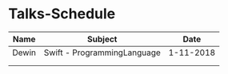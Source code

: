# Talks-Schedule
| Name |           Subject            |  Date   |
|------|------------------------------|---------|
| Dewin| Swift - ProgrammingLanguage  |1-11-2018|
|      |                              |         |
|      |                              |         |
